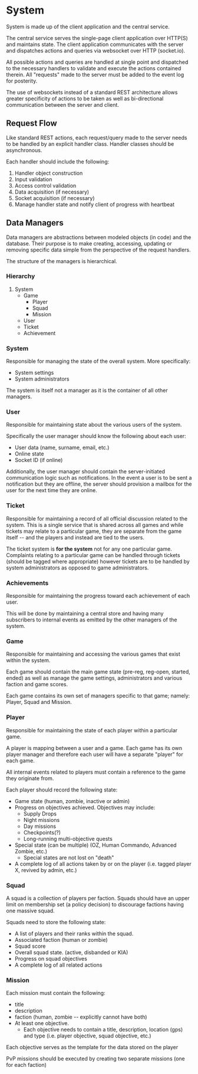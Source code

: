 # System

System is made up of the client application and the central service.

The central service serves the single-page client application over HTTP(S) and maintains state. The client application communicates with the server and dispatches actions and queries via websocket over HTTP (socket.io).

All possible actions and queries are handled at single point and dispatched to the necessary handlers to validate and execute the actions contained therein. All "requests" made to the server must be added to the event log for posterity.

The use of websockets instead of a standard REST architecture allows greater specificity of actions to be taken as well as bi-directional communication between the server and client.

## Request Flow

Like standard REST actions, each request/query made to the server needs to be handled by an explicit handler class. Handler classes should be asynchronous.

Each handler should include the following:

1. Handler object construction
2. Input validation
3. Access control validation
4. Data acquisition (if necessary)
5. Socket acquisition (if necessary)
6. Manage handler state and notify client of progress with heartbeat

## Data Managers

Data managers are abstractions between modeled objects (in code) and the database. Their purpose is to make creating, accessing, updating or removing specific data simple from the perspective of the request handlers.

The structure of the managers is hierarchical.

### Hierarchy

1. System
    + Game
        * Player
        * Squad
        * Mission
    + User
    + Ticket
    + Achievement

### System

Responsible for managing the state of the overall system. More specifically:

* System settings
* System administrators

The system is itself not a manager as it is the container of all other managers.

### User

Responsible for maintaining state about the various users of the system.

Specifically the user manager should know the following about each user:

* User data (name, surname, email, etc.)
* Online state
* Socket ID (if online)

Additionally, the user manager should contain the server-initiated communication logic such as notifications. In the event a user is to be sent a notification but they are offline, the server should provision a mailbox for the user for the next time they are online.

### Ticket

Responsible for maintaining a record of all official discussion related to the system. This is a single service that is shared across all games and while tickets may relate to a particular game, they are separate from the game itself -- and the players and instead are tied to the users.

The ticket system is **for the system** not for any one particular game. Complaints relating to a particular game can be handled through tickets (should be tagged where appropriate) however tickets are to be handled by system administrators as opposed to game administrators.

### Achievements

Responsible for maintaining the progress toward each achievement of each user.

This will be done by maintaining a central store and having many subscribers to internal events as emitted by the other managers of the system.

### Game

Responsible for maintaining and accessing the various games that exist within the system.

Each game should contain the main game state (pre-reg, reg-open, started, ended) as well as manage the game settings, administrators and various faction and game scores.

Each game contains its own set of managers specific to that game; namely: Player, Squad and Mission.

### Player

Responsible for maintaining the state of each player within a particular game.

A player is mapping between a user and a game. Each game has its own player manager and therefore each user will have a separate "player" for each game.

All internal events related to players must contain a reference to the game they originate from.

Each player should record the following state:

* Game state (human, zombie, inactive or admin)
* Progress on objectives achieved. Objectives may include:
    - Supply Drops
    - Night missions
    - Day missions
    - Checkpoints(?)
    - Long-running multi-objective quests
* Special state (can be multiple) (OZ, Human Commando, Advanced Zombie, etc.)
    - Special states are not lost on "death"
* A complete log of all actions taken by or on the player (i.e. tagged player X, revived by admin, etc.)

### Squad

A squad is a collection of players per faction. Squads should have an upper limit on membership set (a policy decision) to discourage factions having one massive squad.

Squads need to store the following state:

* A list of players and their ranks within the squad.
* Associated faction (human or zombie)
* Squad score
* Overall squad state. (active, disbanded or KIA)
* Progress on squad objectives
* A complete log of all related actions

### Mission

Each mission must contain the following:

* title
* description
* faction (human, zombie -- explicitly cannot have both)
* At least one objective.
    - Each objective needs to contain a title, description, location (gps) and type (i.e. player objective, squad objective, etc.)

Each objective serves as the template for the data stored on the player

PvP missions should be executed by creating two separate missions (one for each faction)
